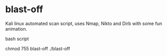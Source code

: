 # blast-off
Kali linux automated scan script, uses Nmap, Nikto and Dirb with some fun animation.

bash script

chmod 755 blast-off
./blast-off

